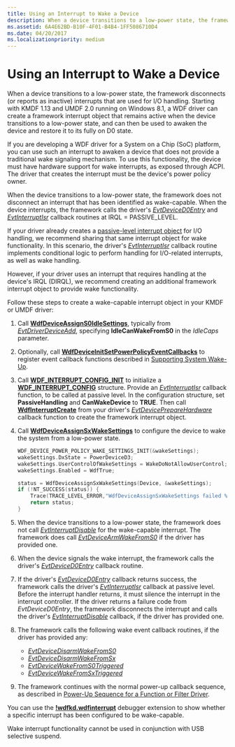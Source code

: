 ```yaml
---
title: Using an Interrupt to Wake a Device
description: When a device transitions to a low-power state, the framework disconnects (or reports as inactive) interrupts that are used for I/O handling.
ms.assetid: 6A4E62BD-B10F-4F01-B4B4-1FF5086710D4
ms.date: 04/20/2017
ms.localizationpriority: medium
---
```


# Using an Interrupt to Wake a Device


When a device transitions to a low-power state, the framework disconnects (or reports as inactive) interrupts that are used for I/O handling. Starting with KMDF 1.13 and UMDF 2.0 running on Windows 8.1, a WDF driver can create a framework interrupt object that remains active when the device transitions to a low-power state, and can then be used to awaken the device and restore it to its fully on D0 state.

If you are developing a WDF driver for a System on a Chip (SoC) platform, you can use such an interrupt to awaken a device that does not provide a traditional wake signaling mechanism. To use this functionality, the device must have hardware support for wake interrupts, as exposed through ACPI. The driver that creates the interrupt must be the device's power policy owner.

When the device transitions to a low-power state, the framework does not disconnect an interrupt that has been identified as wake-capable. When the device interrupts, the framework calls the driver's [*EvtDeviceD0Entry*](/windows-hardware/drivers/ddi/wdfdevice/nc-wdfdevice-evt_wdf_device_d0_entry) and [*EvtInterruptIsr*](/windows-hardware/drivers/ddi/wdfinterrupt/nc-wdfinterrupt-evt_wdf_interrupt_isr) callback routines at IRQL = PASSIVE\_LEVEL.

If your driver already creates a [passive-level interrupt object](supporting-passive-level-interrupts.md) for I/O handling, we recommend sharing that same interrupt object for wake functionality. In this scenario, the driver's [*EvtInterruptIsr*](/windows-hardware/drivers/ddi/wdfinterrupt/nc-wdfinterrupt-evt_wdf_interrupt_isr) callback routine implements conditional logic to perform handling for I/O-related interrupts, as well as wake handling.

However, if your driver uses an interrupt that requires handling at the device's IRQL (DIRQL), we recommend creating an additional framework interrupt object to provide wake functionality.

Follow these steps to create a wake-capable interrupt object in your KMDF or UMDF driver:

1.  Call [**WdfDeviceAssignS0IdleSettings**](/windows-hardware/drivers/ddi/wdfdevice/nf-wdfdevice-wdfdeviceassigns0idlesettings), typically from [*EvtDriverDeviceAdd*](/windows-hardware/drivers/ddi/wdfdriver/nc-wdfdriver-evt_wdf_driver_device_add), specifying **IdleCanWakeFromS0** in the *IdleCaps* parameter.
2.  Optionally, call [**WdfDeviceInitSetPowerPolicyEventCallbacks**](/windows-hardware/drivers/ddi/wdfdevice/nf-wdfdevice-wdfdeviceinitsetpowerpolicyeventcallbacks) to register event callback functions described in [Supporting System Wake-Up](supporting-system-wake-up.md).
3.  Call [**WDF\_INTERRUPT\_CONFIG\_INIT**](/windows-hardware/drivers/ddi/wdfinterrupt/nf-wdfinterrupt-wdf_interrupt_config_init) to initialize a [**WDF\_INTERRUPT\_CONFIG**](/windows-hardware/drivers/ddi/wdfinterrupt/ns-wdfinterrupt-_wdf_interrupt_config) structure. Provide an [*EvtInterruptIsr*](/windows-hardware/drivers/ddi/wdfinterrupt/nc-wdfinterrupt-evt_wdf_interrupt_isr) callback function, to be called at passive level. In the configuration structure, set **PassiveHandling** and **CanWakeDevice** to **TRUE**. Then call [**WdfInterruptCreate**](/windows-hardware/drivers/ddi/wdfinterrupt/nf-wdfinterrupt-wdfinterruptcreate) from your driver's [*EvtDevicePrepareHardware*](/windows-hardware/drivers/ddi/wdfdevice/nc-wdfdevice-evt_wdf_device_prepare_hardware) callback function to create the framework interrupt object.
4.  Call [**WdfDeviceAssignSxWakeSettings**](/windows-hardware/drivers/ddi/wdfdevice/nf-wdfdevice-wdfdeviceassignsxwakesettings) to configure the device to wake the system from a low-power state.
    ```cpp
    WDF_DEVICE_POWER_POLICY_WAKE_SETTINGS_INIT(&wakeSettings);
    wakeSettings.DxState = PowerDeviceD3;
    wakeSettings.UserControlOfWakeSettings = WakeDoNotAllowUserControl;
    wakeSettings.Enabled = WdfTrue;

    status = WdfDeviceAssignSxWakeSettings(Device, &wakeSettings);
    if (!NT_SUCCESS(status)) {
        Trace(TRACE_LEVEL_ERROR,"WdfDeviceAssignSxWakeSettings failed %x\n", status);
        return status;
    }
    ```

5.  When the device transitions to a low-power state, the framework does not call [*EvtInterruptDisable*](/windows-hardware/drivers/ddi/wdfinterrupt/nc-wdfinterrupt-evt_wdf_interrupt_disable) for the wake-capable interrupt. The framework does call [*EvtDeviceArmWakeFromS0*](/windows-hardware/drivers/ddi/wdfdevice/nc-wdfdevice-evt_wdf_device_arm_wake_from_s0) if the driver has provided one.
6.  When the device signals the wake interrupt, the framework calls the driver's [*EvtDeviceD0Entry*](/windows-hardware/drivers/ddi/wdfdevice/nc-wdfdevice-evt_wdf_device_d0_entry) callback routine.
7.  If the driver's [*EvtDeviceD0Entry*](/windows-hardware/drivers/ddi/wdfdevice/nc-wdfdevice-evt_wdf_device_d0_entry) callback returns success, the framework calls the driver's [*EvtInterruptIsr*](/windows-hardware/drivers/ddi/wdfinterrupt/nc-wdfinterrupt-evt_wdf_interrupt_isr) callback at passive level. Before the interrupt handler returns, it must silence the interrupt in the interrupt controller. If the driver returns a failure code from *EvtDeviceD0Entry*, the framework disconnects the interrupt and calls the driver's [*EvtInterruptDisable*](/windows-hardware/drivers/ddi/wdfinterrupt/nc-wdfinterrupt-evt_wdf_interrupt_disable) callback, if the driver has provided one.
8.  The framework calls the following wake event callback routines, if the driver has provided any:
    -   [*EvtDeviceDisarmWakeFromS0*](/windows-hardware/drivers/ddi/wdfdevice/nc-wdfdevice-evt_wdf_device_disarm_wake_from_s0)
    -   [*EvtDeviceDisarmWakeFromSx*](/windows-hardware/drivers/ddi/wdfdevice/nc-wdfdevice-evt_wdf_device_disarm_wake_from_sx)
    -   [*EvtDeviceWakeFromS0Triggered*](/windows-hardware/drivers/ddi/wdfdevice/nc-wdfdevice-evt_wdf_device_wake_from_s0_triggered)
    -   [*EvtDeviceWakeFromSxTriggered*](/windows-hardware/drivers/ddi/wdfdevice/nc-wdfdevice-evt_wdf_device_wake_from_sx_triggered)

9.  The framework continues with the normal power-up callback sequence, as described in [Power-Up Sequence for a Function or Filter Driver](power-up-sequence-for-a-function-or-filter-driver.md).

You can use the [**!wdfkd.wdfinterrupt**](../debugger/-wdfkd-wdfinterrupt.md) debugger extension to show whether a specific interrupt has been configured to be wake-capable.

Wake interrupt functionality cannot be used in conjunction with USB selective suspend.

 

